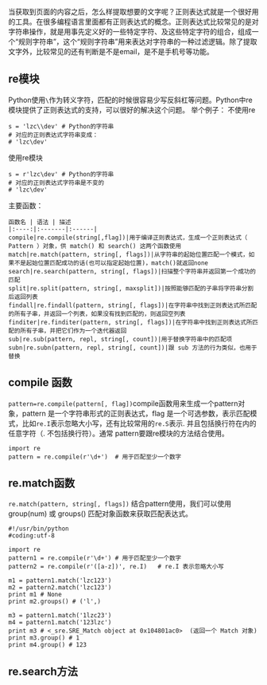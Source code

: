 
当获取到页面的内容之后，怎么样提取想要的文字呢？正则表达式就是一个很好用的工具。在很多编程语言里面都有正则表达式的概念。正则表达式比较常见的是对字符串操作，就是用事先定义好的一些特定字符、及这些特定字符的组合，组成一个“规则字符串”，这个“规则字符串”用来表达对字符串的一种过滤逻辑。除了提取文字外，比较常见的还有判断是不是email，是不是手机号等功能。

<!--more-->
## re模块
Python使用`\`作为转义字符，匹配的时候很容易少写反斜杠等问题。Python中re 模块提供了正则表达式的支持，可以很好的解决这个问题。
举个例子：
不使用re
```
s = 'lzc\\dev' # Python的字符串
# 对应的正则表达式字符串变成：
# 'lzc\dev'
```
使用re模块
```
s = r'lzc\dev' # Python的字符串
# 对应的正则表达式字符串是不变的
# 'lzc\dev'
```
主要函数：
```table
函数名 | 语法 | 描述
|:----:|:-------|:------|
compile|re.compile(string[,flag])|用于编译正则表达式，生成一个正则表达式（ Pattern ）对象，供 match() 和 search() 这两个函数使用
match|re.match(pattern, string[, flags])|从字符串的起始位置匹配一个模式，如果不是起始位置匹配成功的话(也可以指定起始位置)，match()就返回none
search|re.search(pattern, string[, flags])|扫描整个字符串并返回第一个成功的匹配
split|re.split(pattern, string[, maxsplit])|按照能够匹配的子串将字符串分割后返回列表
findall|re.findall(pattern, string[, flags])|在字符串中找到正则表达式所匹配的所有子串，并返回一个列表，如果没有找到匹配的，则返回空列表
finditer|re.finditer(pattern, string[, flags])|在字符串中找到正则表达式所匹配的所有子串，并把它们作为一个迭代器返回
sub|re.sub(pattern, repl, string[, count])|用于替换字符串中的匹配项
subn|re.subn(pattern, repl, string[, count])|跟 sub 方法的行为类似，也用于替换
```

## compile 函数
`pattern=re.compile(pattern[, flag])`compile函数用来生成一个pattern对象，pattern 是一个字符串形式的正则表达式，flag 是一个可选参数，表示匹配模式，比如`re.I`表示忽略大小写，还有比较常用的`re.S`表示. 并且包括换行符在内的任意字符（. 不包括换行符）。通常 pattern要跟re模块的方法结合使用。
```
import re
pattern = re.compile(r'\d+')  # 用于匹配至少一个数字
```
## re.match函数
`re.match(pattern, string[, flags])`
结合pattern使用，我们可以使用group(num) 或 groups() 匹配对象函数来获取匹配表达式。
```
#!/usr/bin/python
#coding:utf-8

import re
pattern1 = re.compile(r'\d+') # 用于匹配至少一个数字
pattern2 = re.compile(r'([a-z])', re.I)   # re.I 表示忽略大小写

m1 = pattern1.match('lzc123')
m2 = pattern2.match('lzc123') 
print m1 # None
print m2.groups() # ('l',)

m3 = pattern1.match('1lzc23') 
m4 = pattern1.match('123lzc')
print m3 # <_sre.SRE_Match object at 0x104801ac0>  (返回一个 Match 对象)
print m3.group() # 1
print m4.group() # 123
```

## re.search方法